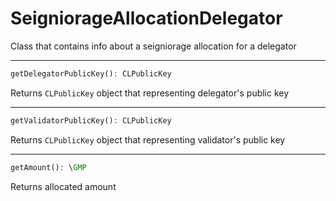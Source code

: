 # SeigniorageAllocationDelegator
Class that contains info about a seigniorage allocation for a delegator

---
```php
getDelegatorPublicKey(): CLPublicKey
```
Returns `CLPublicKey` object that representing delegator's public key

---
```php
getValidatorPublicKey(): CLPublicKey
```
Returns `CLPublicKey` object that representing validator's public key


---
```php
getAmount(): \GMP
```
Returns allocated amount
